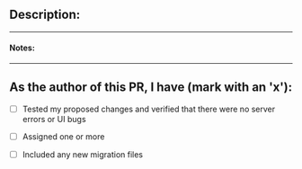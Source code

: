 ## Description:

---

#### Notes:

---

## As the author of this PR, I have (mark with an 'x'):

- [ ] Tested my proposed changes and verified that there were no server errors or UI bugs
- [ ] Assigned one or more
- [ ] Included any new migration files

